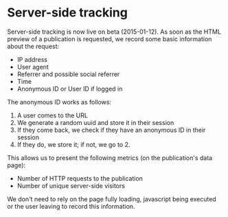 Server-side tracking
====================

Server-side tracking is now live on beta (2015-01-12).  As soon as the HTML
preview of a publication is requested, we record some basic information about
the request:

* IP address
* User agent
* Referrer and possible social referrer
* Time
* Anonymous ID or User ID if logged in

The anonymous ID works as follows:

1.  A user comes to the URL
2.  We generate a random uuid and store it in their session
3.  If they come back, we check if they have an anonymous ID in their session
4.  If they do, we store it; if not, we go to 2.

This allows us to present the following metrics (on the publication's data
page):

* Number of HTTP requests to the publication
* Number of unique server-side visitors

We don't need to rely on the page fully loading, javascript being executed or
the user leaving to record this information.
